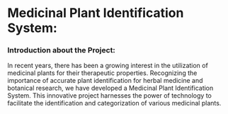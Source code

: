 # Medicinal Plant Identification System:

### Introduction about the Project:
In recent years, there has been a growing interest in the utilization of medicinal plants for their therapeutic properties. Recognizing the importance of accurate plant identification for herbal medicine and botanical research, we have developed a Medicinal Plant Identification System. This innovative project harnesses the power of technology to facilitate the identification and categorization of various medicinal plants.
